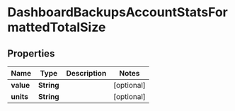 

# DashboardBackupsAccountStatsFormattedTotalSize

## Properties

Name | Type | Description | Notes
------------ | ------------- | ------------- | -------------
**value** | **String** |  |  [optional]
**units** | **String** |  |  [optional]



